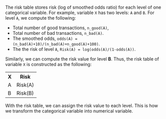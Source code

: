 <p>The risk table stores risk (log of smoothed odds ratio) for each level of one categorical variable. For example, variable <code>X</code> has two levels: <code>A</code> and <code>B</code>. For level <code>A</code>, we compute the following:</p>

<ul>
  <li>Total number of good transactions, <code>n_good(A)</code>,</li>
  <li>Total number of bad transactions, <code>n_bad(A)</code>.</li>
  <li>The smoothed odds, <code>odds(A) = (n_bad(A)+10)/(n_bad(A)+n_good(A)+100)</code>.</li>
  <li>The the risk of level <code>A</code>, <code>Risk(A) = log(odds(A)/(1-odds(A))</code>.</li>
</ul>

<p>Similarly, we can compute the risk value for level <strong>B</strong>. Thus, the risk table of variable <code>X</code> is constructed as the following:</p>

<table class="table">
  <tr>
    <th>X</th>
    <th>Risk</th>
  </tr>
  <tr>
    <td>A</td>
    <td>Risk(A)</td>
  </tr>
  <tr>
    <td>B</td>
    <td>Risk(B)</td>
  </tr>
</table>

<p>With the risk table, we can assign the risk value to each level. This is how we transform the categorical variable into numerical variable.</p>
